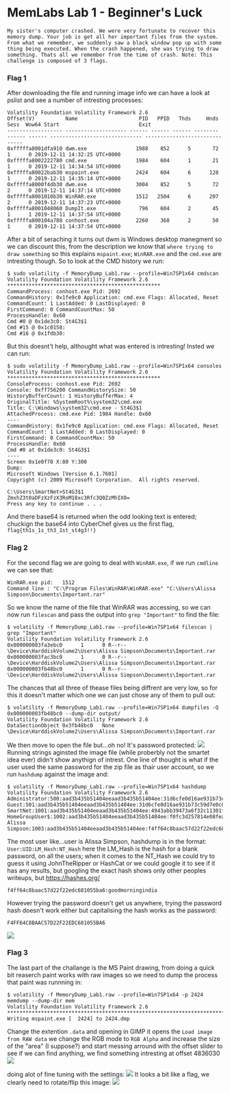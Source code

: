 # MemLabs Lab 1 - Beginner's Luck
`My sister's computer crashed. We were very fortunate to recover this memory dump. Your job is get all her important files from the system. From what we remember, we suddenly saw a black window pop up with some thing being executed. When the crash happened, she was trying to draw something. Thats all we remember from the time of crash. Note: This challenge is composed of 3 flags.`

### Flag 1
After downloading the file and running image info we can have a look at pslist and see a number of intresting processes:
```
Volatility Foundation Volatility Framework 2.6
Offset(V)          Name                    PID   PPID   Thds     Hnds   Sess  Wow64 Start                          Exit                          
------------------ -------------------- ------ ------ ------ -------- ------ ------ ------------------------------ ------------------------------
0xfffffa8001dfa910 dwm.exe                1988    852      5       72      1      0 2019-12-11 14:32:25 UTC+0000                                 
0xfffffa8002222780 cmd.exe                1984    604      1       21      1      0 2019-12-11 14:34:54 UTC+0000                                 
0xfffffa80022bab30 mspaint.exe            2424    604      6      128      1      0 2019-12-11 14:35:14 UTC+0000                                 
0xfffffa8000f4db30 dwm.exe                3004    852      5       72      2      0 2019-12-11 14:37:14 UTC+0000                                 
0xfffffa8001010b30 WinRAR.exe             1512   2504      6      207      2      0 2019-12-11 14:37:23 UTC+0000                                 
0xfffffa8001048060 DumpIt.exe              796    604      2       45      1      1 2019-12-11 14:37:54 UTC+0000                                 
0xfffffa800104a780 conhost.exe            2260    368      2       50      1      0 2019-12-11 14:37:54 UTC+0000 
```
After a bit of seraching it turns out dwm is Windows desktop manegment so we can discount this, from the description we know that `where trying to draw something` so this explains `mspaint.exe`; `WinRAR.exe` and the `cmd.exe` are intresting though. So to look at the CMD history we run:
```
$ sudo volatility -f MemoryDump_Lab1.raw --profile=Win7SP1x64 cmdscan
Volatility Foundation Volatility Framework 2.6
**************************************************
CommandProcess: conhost.exe Pid: 2692
CommandHistory: 0x1fe9c0 Application: cmd.exe Flags: Allocated, Reset
CommandCount: 1 LastAdded: 0 LastDisplayed: 0
FirstCommand: 0 CommandCountMax: 50
ProcessHandle: 0x60
Cmd #0 @ 0x1de3c0: St4G3$1
Cmd #15 @ 0x1c0158: 
Cmd #16 @ 0x1fdb30: 
```
But this doesnt't help, althought what was entered is intresting! Insted we can run:
```
$ sudo volatility -f MemoryDump_Lab1.raw --profile=Win7SP1x64 consoles
Volatility Foundation Volatility Framework 2.6
**************************************************
ConsoleProcess: conhost.exe Pid: 2692
Console: 0xff756200 CommandHistorySize: 50
HistoryBufferCount: 1 HistoryBufferMax: 4
OriginalTitle: %SystemRoot%\system32\cmd.exe
Title: C:\Windows\system32\cmd.exe - St4G3$1
AttachedProcess: cmd.exe Pid: 1984 Handle: 0x60
----
CommandHistory: 0x1fe9c0 Application: cmd.exe Flags: Allocated, Reset
CommandCount: 1 LastAdded: 0 LastDisplayed: 0
FirstCommand: 0 CommandCountMax: 50
ProcessHandle: 0x60
Cmd #0 at 0x1de3c0: St4G3$1
----
Screen 0x1e0f70 X:80 Y:300
Dump:
Microsoft Windows [Version 6.1.7601]                                            
Copyright (c) 2009 Microsoft Corporation.  All rights reserved.                 
                                                                                
C:\Users\SmartNet>St4G3$1                                                       
ZmxhZ3t0aDFzXzFzX3RoM18xc3Rfc3Q0ZzMhIX0=                                        
Press any key to continue . . .                       
```
And there base64 is returned when the odd looking text is entered; chuckign the base64 into CyberChef gives us the first flag, `flag{th1s_1s_th3_1st_st4g3!!}` 

### Flag 2
For the second flag we are going to deal with `WinRAR.exe`, if we run `cmdline` we can see that:
```
WinRAR.exe pid:   1512
Command line : "C:\Program Files\WinRAR\WinRAR.exe" "C:\Users\Alissa Simpson\Documents\Important.rar"
```
So we know the name of the file that WinRAR was accessing, so we can now run `filescan` and pass the output into `grep "Important"` to find the file:
```
$ volatility -f MemoryDump_Lab1.raw --profile=Win7SP1x64 filescan | grep "Important"
Volatility Foundation Volatility Framework 2.6
0x000000003fa3ebc0      1      0 R--r-- \Device\HarddiskVolume2\Users\Alissa Simpson\Documents\Important.rar
0x000000003fac3bc0      1      0 R--r-- \Device\HarddiskVolume2\Users\Alissa Simpson\Documents\Important.rar
0x000000003fb48bc0      1      0 R--r-- \Device\HarddiskVolume2\Users\Alissa Simpson\Documents\Important.rar
```
The chances that all three of thease files being diffrent are very low, so for this it doesn't matter which one we can just chose any of them to pull out:
```
$ volatility -f MemoryDump_Lab1.raw --profile=Win7SP1x64 dumpfiles -Q 0x000000003fb48bc0 --dump-dir output/
Volatility Foundation Volatility Framework 2.6
DataSectionObject 0x3fb48bc0   None   \Device\HarddiskVolume2\Users\Alissa Simpson\Documents\Important.rar
```
We then move to open the file but...oh no! It's password protected:
![](images/password_rar.png)
Running strings aginsted the image file (while proberbly not the smartet idea ever) didn't show anythign of intrest. One line of thought is what if the user used the same password for the zip file as thair user account, so we run `hashdump` against the image and:
```
$ volatility -f MemoryDump_Lab1.raw --profile=Win7SP1x64 hashdump
Volatility Foundation Volatility Framework 2.6
Administrator:500:aad3b435b51404eeaad3b435b51404ee:31d6cfe0d16ae931b73c59d7e0c089c0:::
Guest:501:aad3b435b51404eeaad3b435b51404ee:31d6cfe0d16ae931b73c59d7e0c089c0:::
SmartNet:1001:aad3b435b51404eeaad3b435b51404ee:4943abb39473a6f32c11301f4987e7e0:::
HomeGroupUser$:1002:aad3b435b51404eeaad3b435b51404ee:f0fc3d257814e08fea06e63c5762ebd5:::
Alissa Simpson:1003:aad3b435b51404eeaad3b435b51404ee:f4ff64c8baac57d22f22edc681055ba6:::
```
The most user like...user is Alissa Simpson, hashdump is in the format: `User:UID:LM_Hash:NT_Hash` here the LM_Hash is the hash for a blank password, on all the users; when it comes to the NT_Hash we could try to guess it using JohnTheRipper or HashCat or we could google it to see if it has any results, but googling the exact hash shows only other peoples writeups, but https://hashes.org/ 
```
f4ff64c8baac57d22f22edc681055ba6:goodmorningindia
```
However trying the password doesn't get us anywhere, trying the password hash doesn't work either but capitalising the hash works as the password:
```
F4FF64C8BAAC57D22F22EDC681055BA6
```
![](images/answer.png)

### Flag 3
The last part of the challange is the MS Paint drawing, from doing a quick bit reaserch paint works with raw images so we need to dump the process that paint was runnning in:
```
$ volatility -f MemoryDump_Lab1.raw --profile=Win7SP1x64 -p 2424 memdump --dump-dir mem
Volatility Foundation Volatility Framework 2.6
************************************************************************
Writing mspaint.exe [  2424] to 2424.dmp
```
Change the extention `.data` and opening in GIMP it opens the `Load image from RAW data` we change the RGB mode to `RGB Alpha` and increase the size of the "area" (I suppose?) and start messing arround with the offset slider to see if we can find anything, we find something intresting at offset 4836030
![](images/paint1.png)

doing alot of fine tuning with the settings:
![](images/paint2.png)
It looks a bit like a flag, we clearly need to rotate/flip this image:
![](images/paint3.png)